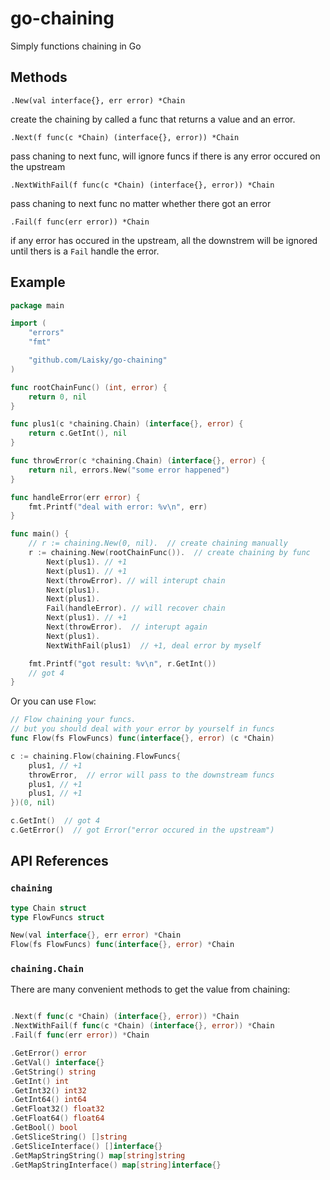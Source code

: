 # go-chaining

Simply functions chaining in Go


## Methods

`.New(val interface{}, err error) *Chain`

create the chaining by called a func that returns a value and an error.

`.Next(f func(c *Chain) (interface{}, error)) *Chain`

pass chaning to next func, will ignore funcs if there is any error occured on the upstream

`.NextWithFail(f func(c *Chain) (interface{}, error)) *Chain`

pass chaning to next func no matter whether there got an error

`.Fail(f func(err error)) *Chain`

if any error has occured in the upstream, all the downstrem will be ignored until thers is a `Fail` handle the error.


## Example

```go
package main

import (
	"errors"
	"fmt"

	"github.com/Laisky/go-chaining"
)

func rootChainFunc() (int, error) {
	return 0, nil
}

func plus1(c *chaining.Chain) (interface{}, error) {
	return c.GetInt(), nil
}

func throwError(c *chaining.Chain) (interface{}, error) {
	return nil, errors.New("some error happened")
}

func handleError(err error) {
	fmt.Printf("deal with error: %v\n", err)
}

func main() {
	// r := chaining.New(0, nil).  // create chaining manually
	r := chaining.New(rootChainFunc()).  // create chaining by func
		Next(plus1). // +1
		Next(plus1). // +1
		Next(throwError). // will interupt chain
		Next(plus1).
		Next(plus1).
		Fail(handleError). // will recover chain
		Next(plus1). // +1
		Next(throwError).  // interupt again
		Next(plus1).
		NextWithFail(plus1)  // +1, deal error by myself

	fmt.Printf("got result: %v\n", r.GetInt())
	// got 4
}
```

Or you can use `Flow`:

```go
// Flow chaining your funcs.
// but you should deal with your error by yourself in funcs
func Flow(fs FlowFuncs) func(interface{}, error) (c *Chain)
```

```go
c := chaining.Flow(chaining.FlowFuncs{
	plus1, // +1
	throwError,  // error will pass to the downstream funcs
	plus1, // +1
	plus1, // +1
})(0, nil)

c.GetInt()  // got 4
c.GetError()  // got Error("error occured in the upstream")
```


## API References

### `chaining`

```go
type Chain struct
type FlowFuncs struct

New(val interface{}, err error) *Chain
Flow(fs FlowFuncs) func(interface{}, error) *Chain
```


### `chaining.Chain`

There are many convenient methods to get the value from chaining:

```go

.Next(f func(c *Chain) (interface{}, error)) *Chain
.NextWithFail(f func(c *Chain) (interface{}, error)) *Chain
.Fail(f func(err error)) *Chain

.GetError() error
.GetVal() interface{}
.GetString() string
.GetInt() int
.GetInt32() int32
.GetInt64() int64
.GetFloat32() float32
.GetFloat64() float64
.GetBool() bool
.GetSliceString() []string
.GetSliceInterface() []interface{}
.GetMapStringString() map[string]string
.GetMapStringInterface() map[string]interface{}
```
